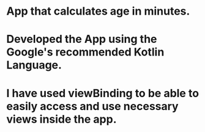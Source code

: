# App that calculates age in minutes.
# Developed the App using the Google's recommended Kotlin Language.
# I have used viewBinding to be able to easily access and use necessary views inside the app.
